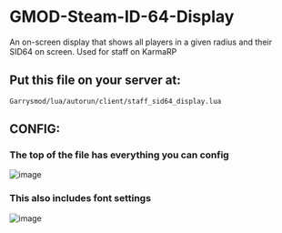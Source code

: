 # GMOD-Steam-ID-64-Display
An on-screen display that shows all players in a given radius and their SID64 on screen. Used for staff on KarmaRP

## Put this file on your server at:
```
Garrysmod/lua/autorun/client/staff_sid64_display.lua
```

## CONFIG:

### The top of the file has everything you can config
![image](https://user-images.githubusercontent.com/107073565/226070886-e78e15d1-4432-44b6-929a-7f530ed431a8.png)

### This also includes font settings
![image](https://user-images.githubusercontent.com/107073565/226070898-74bada82-5a9e-49f4-af40-46b7ff12e970.png)
